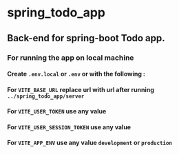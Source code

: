 # spring_todo_app

## Back-end for spring-boot Todo app.

### For running the app on local machine

#### Create `.env.local` or `.env` or with the following :

#### For `VITE_BASE_URL` replace url with url after running `../spring_todo_app/server`

#### For `VITE_USER_TOKEN` use any value

#### For `VITE_USER_SESSION_TOKEN` use any value

#### For `VITE_APP_ENV` use any value `development` or `production`
